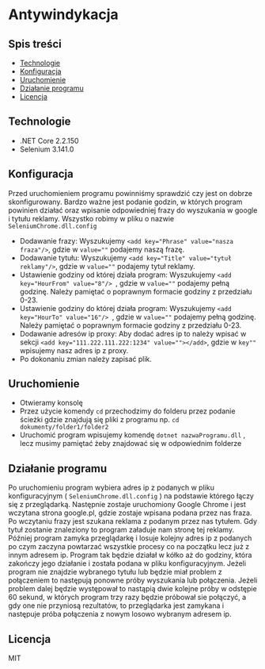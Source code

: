 ﻿# Antywindykacja

## Spis treści
* [Technologie](#technologie)
* [Konfiguracja](#konfiguracja)
* [Uruchomienie](#uruchomienie)
* [Działanie programu](#działanie-programu)
* [Licencja](#licencja)

## Technologie
* .NET Core 2.2.150
* Selenium 3.141.0

## Konfiguracja
Przed uruchomieniem programu powinniśmy sprawdzić czy jest on dobrze skonfigurowany. Bardzo ważne jest podanie godzin, w których program powinien działać oraz wpisanie odpowiedniej frazy do wyszukania w google i tytułu reklamy.
Wszystko robimy w pliku o nazwie ` SeleniumChrome.dll.config `
* Dodawanie frazy: Wyszukujemy ` <add key="Phrase" value="nasza fraza"/> `, gdzie w ` value="" ` podajemy naszą frazę.
* Dodawanie tytułu: Wyszukujemy ` <add key="Title" value="tytuł reklamy"/> `, gdzie w ` value="" ` podajemy tytuł reklamy.
* Ustawienie godziny od której działa program: Wyszukujemy `<add key="HourFrom" value="8"/> `, gdzie w ` value="" ` podajemy pełną godzinę. Należy pamiętać o poprawnym formacie godziny z przedziału 0-23.
* Ustawienie godziny do której działa program: Wyszukujemy `<add key="HourTo" value="16"/> `, gdzie w ` value="" ` podajemy pełną godzinę. Należy pamiętać o poprawnym formacie godziny z przedziału 0-23.
* Dodawanie adresów ip proxy: Aby dodać adres ip to należy wpisać w sekcji <Addresses> ` <add key="111.222.111.222:1234" value=""></add> `, gdzie w ` key"" ` wpisujemy nasz adres ip z proxy.
* Po dokonaniu zmian należy zapisać plik.

## Uruchomienie
* Otwieramy konsolę
* Przez użycie komendy ` cd ` przechodzimy do folderu przez podanie ścieżki gdzie znajdują się pliki z programu np. ` cd dokumenty/folder1/folder2 `
* Uruchomić program wpisujemy komendę ` dotnet nazwaProgramu.dll ` , lecz musimy pamiętać żeby znajdować się w odpowiednim folderze

## Działanie programu
Po uruchomieniu program wybiera adres ip z podanych w pliku konfiguracyjnym ( ` SeleniumChrome.dll.config ` ) na podstawie którego łączy się z przeglądarką. Następnie zostaje uruchomiony Google Chrome i jest wczytana strona google.pl, gdzie zostaje wpisana podana przez nas fraza. Po wczytaniu frazy jest szukana reklama z podanym przez nas tytułem. Gdy tytuł zostanie znaleziony to program załaduje nam stronę tej reklamy. Później program zamyka przeglądarkę i losuje kolejny adres ip z podanych po czym zaczyna powtarzać wszystkie procesy co na początku lecz już z innym adresem ip. Program tak będzie działał w kółko aż do godziny, która zakończy jego działanie i została podana w pliku konfiguracyjnym. 
Jeżeli program nie znajdzie wybranego tytułu lub będzie miał problem z połączeniem to następują ponowne próby wyszukania lub połączenia. Jeżeli problem dalej będzie występował to nastąpią dwie kolejne próby w odstępie 60 sekund, w których program trzy razy będzie próbował sie połączyć, a gdy one nie przyniosą rezultatów, to przeglądarka jest zamykana i następuje próba połączenia z nowym losowo wybranym adresem ip.

## Licencja
MIT